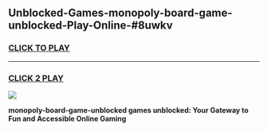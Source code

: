 
## Unblocked-Games-monopoly-board-game-unblocked-Play-Online-#8uwkv
<h3>
<a href="https://premium.freeplayer.one?title=monopoly-board-game-unblocked&ref=27F">CLICK TO PLAY</a></h3>
<hr>

<h3>
<a href="https://premium.freeplayer.one?title=monopoly-board-game-unblocked&ref=27F">CLICK 2 PLAY</a>
  
</h3>

<a href="https://premium.freeplayer.one?title=monopoly-board-game-unblocked&ref=27F"><img src="https://clearcache.store/games.png"></a>


**monopoly-board-game-unblocked games unblocked: Your Gateway to Fun and Accessible Online Gaming**
